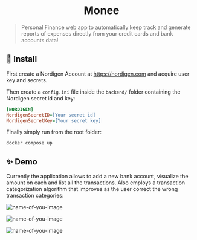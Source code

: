 <h1 align="center">Monee</h1>

> Personal Finance web app to automatically keep track and generate reports of expenses directly from your credit cards and bank accounts data!

## 🚀 Install

First create a Nordigen Account at https://nordigen.com and acquire user key and secrets.

Then create a `config.ini` file inside the `backend/` folder containing the Nordigen secret id and key:

```ini
[NORDIGEN]
NordigenSecretID=[Your secret id]
NordigenSecretKey=[Your secret key]
```

Finally simply run from the root folder:

```
docker compose up
```

## ✨ Demo

Currently the application allows to add a new bank account, visualize the amount on each and list all the transactions. Also employs a transaction categorization algorithm that improves as the user correct the wrong transaction categories:

![name-of-you-image](https://github.com/genfu94/budget-app/blob/main/images/Dashboard.png?raw=true)

![name-of-you-image](https://github.com/genfu94/budget-app/blob/main/images/Add_new_bank.png?raw=true)

![name-of-you-image](https://github.com/genfu94/budget-app/blob/main/images/Transactions.png?raw=true)
